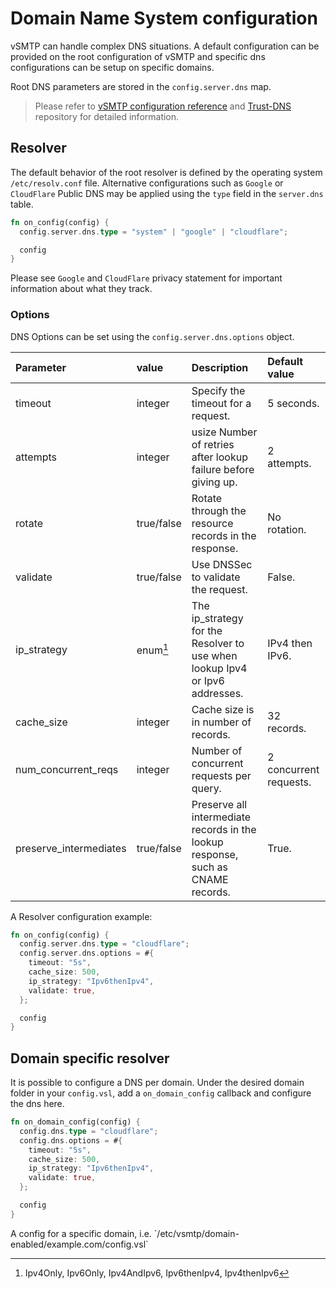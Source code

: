 # Domain Name System configuration

vSMTP can handle complex DNS situations. A default configuration can be provided on the root configuration of vSMTP and specific dns configurations can be setup on specific domains.

Root DNS parameters are stored in the `config.server.dns` map.

> Please refer to [vSMTP configuration reference] and [Trust-DNS] repository for detailed information.

[vSMTP configuration reference]: ../ref/vSL/api/var::cfg.md
[Trust-DNS]: https://github.com/bluejekyll/trust-dns

## Resolver

The default behavior of the root resolver is defined by the operating system `/etc/resolv.conf` file. Alternative configurations such as `Google` or `CloudFlare` Public DNS may be applied using the `type` field in the `server.dns` table.

```rust
fn on_config(config) {
  config.server.dns.type = "system" | "google" | "cloudflare";

  config
}
```

Please see `Google` and `CloudFlare` privacy statement for important information about what they track.

### Options

DNS Options can be set using the `config.server.dns.options` object.

| Parameter              | value      | Description                                                                      | Default value          |
| :--------------------- | :--------- | :------------------------------------------------------------------------------- | :--------------------- |
| timeout                | integer    | Specify the timeout for a request.                                               | 5 seconds.             |
| attempts               | integer    | usize Number of retries after lookup failure before giving up.                   | 2 attempts.            |
| rotate                 | true/false | Rotate through the resource records in the response.                             | No rotation.           |
| validate               | true/false | Use DNSSec to validate the request.                                              | False.                 |
| ip_strategy            | enum[^ip]  | The ip_strategy for the Resolver to use when lookup Ipv4 or Ipv6 addresses.      | IPv4 then IPv6.        |
| cache_size             | integer    | Cache size is in number of records.                                              | 32 records.            |
| num_concurrent_reqs    | integer    | Number of concurrent requests per query.                                         | 2 concurrent requests. |
| preserve_intermediates | true/false | Preserve all intermediate records in the lookup response, such as CNAME records. | True.                  |

[^ip]: Ipv4Only, Ipv6Only, Ipv4AndIpv6, Ipv6thenIpv4, Ipv4thenIpv6

A Resolver configuration example:

```rust
fn on_config(config) {
  config.server.dns.type = "cloudflare";
  config.server.dns.options = #{
    timeout: "5s",
    cache_size: 500,
    ip_strategy: "Ipv6thenIpv4",
    validate: true,
  };

  config
}
```

## Domain specific resolver

It is possible to configure a DNS per domain. Under the desired domain folder in your `config.vsl`, add a `on_domain_config` callback and configure the dns here.

```rust
fn on_domain_config(config) {
  config.dns.type = "cloudflare";
  config.dns.options = #{
    timeout: "5s",
    cache_size: 500,
    ip_strategy: "Ipv6thenIpv4",
    validate: true,
  };

  config
}
```
<p class="ann"> A config for a specific domain, i.e. `/etc/vsmtp/domain-enabled/example.com/config.vsl` </p>
